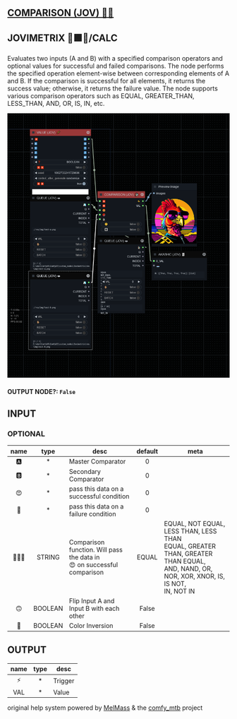## [COMPARISON (JOV) 🕵🏽](https://github.com/Amorano/Jovimetrix-examples/blob/master/node/COMPARISON/COMPARISON.md)

## JOVIMETRIX 🔺🟩🔵/CALC


Evaluates two inputs (A and B) with a specified comparison operators and optional values for successful and failed comparisons. The node performs the specified operation element-wise between corresponding elements of A and B. If the comparison is successful for all elements, it returns the success value; otherwise, it returns the failure value. The node supports various comparison operators such as EQUAL, GREATER_THAN, LESS_THAN, AND, OR, IS, IN, etc.


![COMPARISON](https://raw.githubusercontent.com/Amorano/Jovimetrix-examples/master/node/COMPARISON/COMPARISON.png)

#### OUTPUT NODE?: `False`

## INPUT

### OPTIONAL

name | type | desc | default | meta
:---:|:---:|---|:---:|---
🅰️  |  *  | Master Comparator | 0 | 
🅱️  |  *  | Secondary Comparator | 0 | 
😍  |  *  | pass this data on a successful condition | 0 | 
🥵  |  *  | pass this data on a failure condition | 0 | 
🕵🏽‍♀️  |  STRING  | Comparison function. Will pass the data in<br>😍 on successful comparison | EQUAL | EQUAL, NOT EQUAL, LESS THAN, LESS THAN<br>EQUAL, GREATER THAN, GREATER THAN EQUAL,<br>AND, NAND, OR, NOR, XOR, XNOR, IS, IS NOT,<br>IN, NOT IN
🙃  |  BOOLEAN  | Flip Input A and Input B with each other | False | 
🔳  |  BOOLEAN  | Color Inversion | False | 

## OUTPUT

name | type | desc
:---:|:---:|---
⚡  |  *  | Trigger 
VAL  |  *  | Value 

original help system powered by [MelMass](https://github.com/melMass) & the [comfy_mtb](https://github.com/melMass/comfy_mtb) project